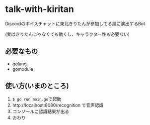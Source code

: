 # talk-with-kiritan
Discordのボイスチャットに東北きりたんが参加してる風に演出するBot

(実はきりたんじゃなくても動くし、キャラクター性も必要ない)
## 必要なもの
* golang
* gomodule

## 使い方(いまのところ)
1. ```$ go run main.go```で起動
2. http://localhost:8080/recognition で音声認識
3. コンソールに認識結果が出る
4. おわり
